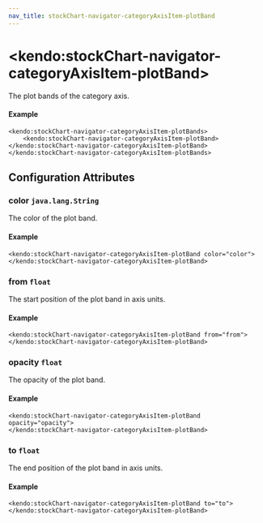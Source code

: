 ```yaml
---
nav_title: stockChart-navigator-categoryAxisItem-plotBand
---
```


# \<kendo:stockChart-navigator-categoryAxisItem-plotBand\>

The plot bands of the category axis.

#### Example
    <kendo:stockChart-navigator-categoryAxisItem-plotBands>
        <kendo:stockChart-navigator-categoryAxisItem-plotBand></kendo:stockChart-navigator-categoryAxisItem-plotBand>
    </kendo:stockChart-navigator-categoryAxisItem-plotBands>

## Configuration Attributes

### color `java.lang.String`

The color of the plot band.

#### Example
    <kendo:stockChart-navigator-categoryAxisItem-plotBand color="color">
    </kendo:stockChart-navigator-categoryAxisItem-plotBand>

### from `float`

The start position of the plot band in axis units.

#### Example
    <kendo:stockChart-navigator-categoryAxisItem-plotBand from="from">
    </kendo:stockChart-navigator-categoryAxisItem-plotBand>

### opacity `float`

The opacity of the plot band.

#### Example
    <kendo:stockChart-navigator-categoryAxisItem-plotBand opacity="opacity">
    </kendo:stockChart-navigator-categoryAxisItem-plotBand>

### to `float`

The end position of the plot band in axis units.

#### Example
    <kendo:stockChart-navigator-categoryAxisItem-plotBand to="to">
    </kendo:stockChart-navigator-categoryAxisItem-plotBand>

